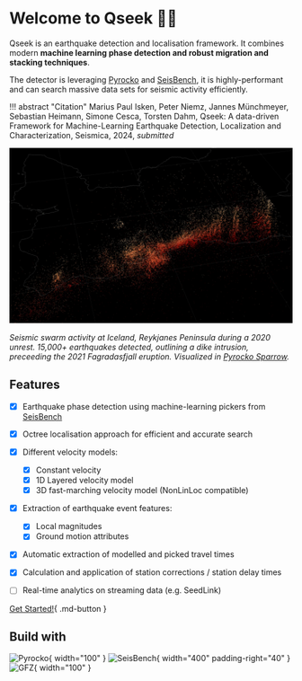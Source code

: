 # Welcome to Qseek 🐕‍🦺

Qseek is an earthquake detection and localisation framework. It combines modern **machine learning phase detection and robust migration and stacking techniques**.

The detector is leveraging [Pyrocko](https://pyrocko.org) and [SeisBench](https://github.com/seisbench/seisbench), it is highly-performant and can search massive data sets for seismic activity efficiently.

!!! abstract "Citation"
    Marius Paul Isken, Peter Niemz, Jannes Münchmeyer, Sebastian Heimann, Simone Cesca, Torsten Dahm, Qseek: A data-driven Framework for Machine-Learning Earthquake Detection, Localization and Characterization, Seismica, 2024, *submitted*


![Reykjanes detections](images/reykjanes-demo.webp)

*Seismic swarm activity at Iceland, Reykjanes Peninsula during a 2020 unrest. 15,000+ earthquakes detected, outlining a dike intrusion, preceeding the 2021 Fagradasfjall eruption. Visualized in [Pyrocko Sparrow](https://pyrocko.org).*

## Features

* [x] Earthquake phase detection using machine-learning pickers from [SeisBench](https://github.com/seisbench/seisbench)
* [x] Octree localisation approach for efficient and accurate search
* [x] Different velocity models:
    * [x] Constant velocity
    * [x] 1D Layered velocity model
    * [x] 3D fast-marching velocity model (NonLinLoc compatible)
* [x] Extraction of earthquake event features:
    * [x] Local magnitudes
    * [x] Ground motion attributes
* [x] Automatic extraction of modelled and picked travel times
* [x] Calculation and application of station corrections / station delay times
* [ ] Real-time analytics on streaming data (e.g. SeedLink)


[Get Started!](getting_started.md){ .md-button }

## Build with

![Pyrocko](https://pyrocko.org/docs/current/_images/pyrocko_shadow.png){ width="100" }
![SeisBench](https://seisbench.readthedocs.io/en/stable/_images/seisbench_logo_subtitle_outlined.svg){ width="400" padding-right="40" }
![GFZ](https://www.gfz-potsdam.de/fileadmin/gfz/GFZ.svg){ width="100" }

